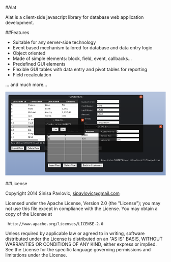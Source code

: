#Alat

Alat is a client-side javascript library for database web application development.

##Features

* Suitable for any server-side technology
* Event based mechanism tailored for database and data entry logic
* Object oriented
* Made of simple elements: block, field, event, callbacks...
* Predefined GUI elements 
* Flexible GUI tables with data entry and pivot tables for reporting
* Field recalculation

... and much more...

![image](https://raw.githubusercontent.com/sipavlovic/images/master/example1.png)

##License

Copyright 2014 Sinisa Pavlovic, sipavlovic@gmail.com

   Licensed under the Apache License, Version 2.0 (the "License");
   you may not use this file except in compliance with the License.
   You may obtain a copy of the License at

     http://www.apache.org/licenses/LICENSE-2.0

   Unless required by applicable law or agreed to in writing, software
   distributed under the License is distributed on an "AS IS" BASIS,
   WITHOUT WARRANTIES OR CONDITIONS OF ANY KIND, either express or implied.
   See the License for the specific language governing permissions and
   limitations under the License.

